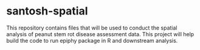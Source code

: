 # santosh-spatial
This repository contains files that will be used to conduct the spatial analysis of peanut stem rot disease assessment data. This project will help build the code to run epiphy package in R and downstream analysis. 

